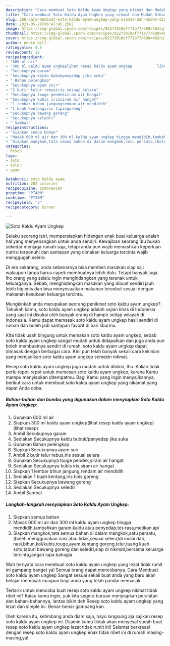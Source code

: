 ```yaml
---
description: "Cara membuat Soto Kaldu Ayam Ungkep yang nikmat dan Mudah Dibuat"
title: "Cara membuat Soto Kaldu Ayam Ungkep yang nikmat dan Mudah Dibuat"
slug: 586-cara-membuat-soto-kaldu-ayam-ungkep-yang-nikmat-dan-mudah-dibuat
date: 2021-05-28T06:47:45.250Z
image: https://img-global.cpcdn.com/recipes/02273018ef771b77/680x482cq70/soto-kaldu-ayam-ungkep-foto-resep-utama.jpg
thumbnail: https://img-global.cpcdn.com/recipes/02273018ef771b77/680x482cq70/soto-kaldu-ayam-ungkep-foto-resep-utama.jpg
cover: https://img-global.cpcdn.com/recipes/02273018ef771b77/680x482cq70/soto-kaldu-ayam-ungkep-foto-resep-utama.jpg
author: Annie Gill
ratingvalue: 4.5
reviewcount: 12
recipeingredient:
- "600 ml air"
- "300 ml kaldu ayam ungkeplihat resep kaldu ayam ungkep           lihat resep"
- "Secukupnya garam"
- "Secukupnya kaldu bubukpenyedap jika suka"
- " Bahan pelengkap"
- "Secukupnya ayam suir"
- "2 butir telur rebusiris sesuai selera"
- "Secukupnya touge pendeksiram air hangat"
- "Secukupnya kubis irissiram air hangat"
- "1 lembar bihun jangungrendam air mendidih"
- "1 buah kentangiris tipisgoreng"
- "Secukupnya bawang goreng"
- "Secukupnya seledri"
- " Sambal"
recipeinstructions:
- "Siapkan semua bahan"
- "Masak 600 ml air dan 300 ml kaldu ayam ungkep hingga mendidih,tambahkan garam,kaldu atau penyedap,tes rasa,matikan api"
- "Siapkan mangkok,tata semua bahan di dalam mangkok,satu persatu,(boleh menggunakan nasi atau tidak,sesuai selera)di mulai dari, nasi,bihun,kol/kubis,touge,ayam,kentang goreng,telur,tuang kuah soto,taburi bawang goreng dan seledri,siap di nikmati,bersama keluarga tercinta,jangan lupa bahagia"
categories:
- Resep
tags:
- soto
- kaldu
- ayam

katakunci: soto kaldu ayam 
nutrition: 202 calories
recipecuisine: Indonesian
preptime: "PT40M"
cooktime: "PT38M"
recipeyield: "3"
recipecategory: Dinner

---
```



![Soto Kaldu Ayam Ungkep](https://img-global.cpcdn.com/recipes/02273018ef771b77/680x482cq70/soto-kaldu-ayam-ungkep-foto-resep-utama.jpg)

Selaku seorang istri, mempersiapkan hidangan enak buat keluarga adalah hal yang menyenangkan untuk anda sendiri. Kewajiban seorang ibu bukan sekedar menjaga rumah saja, tetapi anda pun wajib memastikan keperluan nutrisi terpenuhi dan santapan yang dimakan keluarga tercinta wajib menggugah selera.

Di era  sekarang, anda sebenarnya bisa membeli masakan siap saji walaupun tanpa harus capek membuatnya lebih dulu. Tetapi banyak juga lho orang yang selalu ingin menghidangkan yang terenak untuk keluarganya. Sebab, menghidangkan masakan yang dibuat sendiri jauh lebih higienis dan bisa menyesuaikan makanan tersebut sesuai dengan makanan kesukaan keluarga tercinta. 



Mungkinkah anda merupakan seorang penikmat soto kaldu ayam ungkep?. Tahukah kamu, soto kaldu ayam ungkep adalah sajian khas di Indonesia yang saat ini disukai oleh banyak orang di hampir setiap wilayah di Indonesia. Kamu dapat memasak soto kaldu ayam ungkep hasil sendiri di rumah dan boleh jadi santapan favorit di hari liburmu.

Kita tidak usah bingung untuk memakan soto kaldu ayam ungkep, sebab soto kaldu ayam ungkep sangat mudah untuk didapatkan dan juga anda pun boleh membuatnya sendiri di rumah. soto kaldu ayam ungkep dapat dimasak dengan berbagai cara. Kini pun telah banyak sekali cara kekinian yang menjadikan soto kaldu ayam ungkep semakin nikmat.

Resep soto kaldu ayam ungkep juga mudah untuk dibikin, lho. Kalian tidak perlu repot-repot untuk memesan soto kaldu ayam ungkep, karena Kamu mampu menyiapkan ditempatmu. Bagi Kamu yang ingin menyajikannya, berikut cara untuk membuat soto kaldu ayam ungkep yang nikamat yang dapat Anda coba.

<!--inarticleads1-->

##### Bahan-bahan dan bumbu yang digunakan dalam menyiapkan Soto Kaldu Ayam Ungkep:

1. Gunakan 600 ml air
1. Siapkan 300 ml kaldu ayam ungkep(lihat resep kaldu ayam ungkep)           (lihat resep)
1. Ambil Secukupnya garam
1. Sediakan Secukupnya kaldu bubuk/penyedap jika suka
1. Gunakan  Bahan pelengkap
1. Siapkan Secukupnya ayam suir
1. Ambil 2 butir telur rebus,iris sesuai selera
1. Gunakan Secukupnya touge pendek,siram air hangat
1. Sediakan Secukupnya kubis iris,siram air hangat
1. Siapkan 1 lembar bihun jangung,rendam air mendidih
1. Sediakan 1 buah kentang,iris tipis,goreng
1. Siapkan Secukupnya bawang goreng
1. Sediakan Secukupnya seledri
1. Ambil  Sambal




<!--inarticleads2-->

##### Langkah-langkah menyiapkan Soto Kaldu Ayam Ungkep:

1. Siapkan semua bahan
1. Masak 600 ml air dan 300 ml kaldu ayam ungkep hingga mendidih,tambahkan garam,kaldu atau penyedap,tes rasa,matikan api
1. Siapkan mangkok,tata semua bahan di dalam mangkok,satu persatu,(boleh menggunakan nasi atau tidak,sesuai selera)di mulai dari, nasi,bihun,kol/kubis,touge,ayam,kentang goreng,telur,tuang kuah soto,taburi bawang goreng dan seledri,siap di nikmati,bersama keluarga tercinta,jangan lupa bahagia




Wah ternyata cara membuat soto kaldu ayam ungkep yang lezat tidak rumit ini gampang banget ya! Semua orang dapat mencobanya. Cara Membuat soto kaldu ayam ungkep Sangat sesuai sekali buat anda yang baru akan belajar memasak maupun bagi anda yang telah pandai memasak.

Tertarik untuk mencoba buat resep soto kaldu ayam ungkep nikmat tidak ribet ini? Kalau kamu ingin, yuk kita segera buruan menyiapkan peralatan dan bahan-bahannya, lantas bikin deh Resep soto kaldu ayam ungkep yang lezat dan simple ini. Benar-benar gampang kan. 

Oleh karena itu, ketimbang anda diam saja, hayo langsung aja sajikan resep soto kaldu ayam ungkep ini. Dijamin kamu tiidak akan menyesal sudah buat resep soto kaldu ayam ungkep lezat tidak rumit ini! Selamat berkreasi dengan resep soto kaldu ayam ungkep enak tidak ribet ini di rumah masing-masing,ya!.

